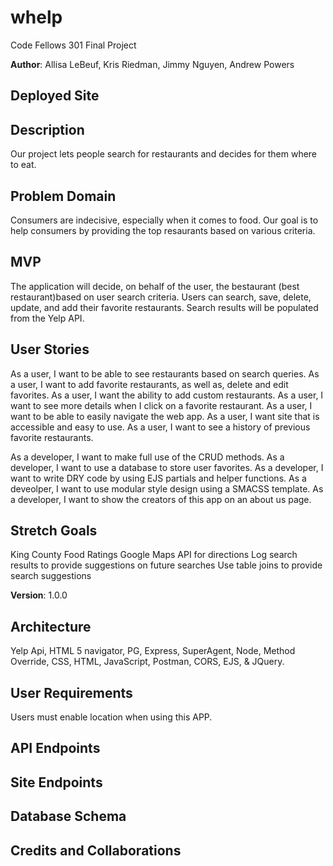 # whelp
Code Fellows 301 Final Project

**Author**: Allisa LeBeuf, Kris Riedman, Jimmy Nguyen, Andrew Powers

## Deployed Site 
<!-- Deployed site link -->

## Description
Our project lets people search for restaurants and decides for them where to eat.

## Problem Domain
Consumers are indecisive, especially when it comes to food. Our goal is to help consumers by providing the top resaurants based on various criteria.

## MVP
The application will decide, on behalf of the user, the bestaurant (best restaurant)based on user search criteria. Users can search, save, delete, update, and add their favorite restaurants.  Search results will be populated from the Yelp API. 

## User Stories
As a user, I want to be able to see restaurants based on search queries.
As a user, I want to add favorite restaurants, as well as, delete and edit favorites.
As a user, I want the ability to add custom restaurants.
As a user, I want to see more details when I click on a favorite restaurant.
As a user, I want to be able to easily navigate the web app.
As a user, I want site that is accessible and easy to use. 
As a user, I want to see a history of previous favorite restaurants.

As a developer, I want to make full use of the CRUD methods.
As a developer, I want to use a database to store user favorites.
As a developer, I want to write DRY code by using EJS partials and helper functions.
As a deveolper, I want to use modular style design using a SMACSS template.
As a developer, I want to show the creators of this app on an about us page.

## Stretch Goals
King County Food Ratings
Google Maps API for directions
Log search results to provide suggestions on future searches 
Use table joins to provide search suggestions

**Version**: 1.0.0

## Architecture
Yelp Api, HTML 5 navigator, PG, Express, SuperAgent, Node, Method Override, CSS, HTML, JavaScript, Postman, CORS, EJS, & JQuery.

## User Requirements
Users must enable location when using this APP.

## API Endpoints

## Site Endpoints

## Database Schema

## Credits and Collaborations
<!-- Give credit (and a link) to other people or resources that helped you build this application. -->